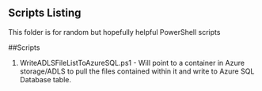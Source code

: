 ## Scripts Listing
This folder is for random but hopefully helpful PowerShell scripts

##Scripts
1. WriteADLSFileListToAzureSQL.ps1 - Will point to a container in Azure storage/ADLS to pull the files contained within it and write to Azure SQL Database table.  
